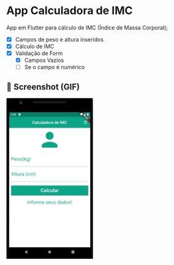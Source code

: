 # App Calculadora de IMC

App em Flutter para cálculo de IMC (Índice de Massa Corporal);

- [x] Campos de peso e altura inseridos
- [x] Cálculo de IMC
- [x] Validação de Form
  - [x] Campos Vazios
  - [ ] Se o campo é numérico  

## 📱 Screenshot (GIF)
<img src=".github/calc.gif" alt="Calculadora de IMC!" height="420px" />
